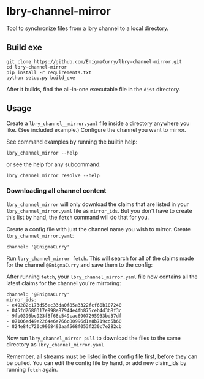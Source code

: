 # lbry-channel-mirror

Tool to synchronize files from a lbry channel to a local directory.

## Build exe

```
git clone https://github.com/EnigmaCurry/lbry-channel-mirror.git
cd lbry-channel-mirror
pip install -r requirements.txt
python setup.py build_exe
```

After it builds, find the all-in-one executable file in the `dist`
directory.

## Usage

Create a `lbry_channel__mirror.yaml` file inside a directory anywhere you like. (See included example.) Configure the channel you want to mirror.

See command examples by running the builtin help:

```
lbry_channel_mirror --help
```

or see the help for any subcommand:

```
lbry_channel_mirror resolve --help
```

### Downloading all channel content

`lbry_channel_mirror` will only download the claims that are listed in your
`lbry_channel_mirror.yaml` file as `mirror_ids`. But you don't have to create
this list by hand, the `fetch` command will do that for you.

Create a config file with just the channel name you wish to mirror. Create `lbry_channel_mirror.yaml`:

```
channel: '@EnigmaCurry'
```

Run `lbry_channel_mirror fetch`. This will search for all of the claims made for the channel `@EnigmaCurry` and save them to the config:

After running `fetch`, your `lbry_channel_mirror.yaml` file now contains all the
latest claims for the channel you're mirroring:

```
channel: '@EnigmaCurry'
mirror_ids:
- e49282c173d55ec33da0f85a3322fcf60b107240
- 045fd2680317e998e87944e4fb875ceb4d3b8f3c
- 9fb0396bc923f8f68c549cac6907295933bd37df
- 07106ed49e2264e6a766c80996d1e8b719cd5b60
- 824e84c720c9968493aaf568f053f230c7e282cb
```

Now run `lbry_channel_mirror pull` to download the files to the same directory as `lbry_channel_mirror.yaml`

Remember, all streams must be listed in the config file first, before they can be
pulled. You can edit the config file by hand, or add new claim_ids by running
`fetch` again. 
